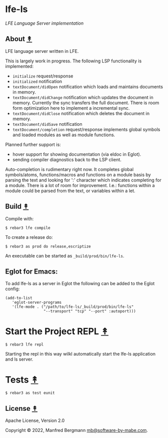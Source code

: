# lfe-ls

*LFE Language Server implementation*

## About [&#x219F;](#table-of-contents)

LFE language server written in LFE.

This is largely work in progress. The following LSP functionality is implemented:

- `initialize` request/response
- `initialized` notification
- `textDocument/didOpen` notification which loads and maintains documents in memory.
- `textDocument/didChange` notification which updates the document in memory. Currently the sync transfers the full document. There is room form optimization here to implement a incremental sync.
- `textDocument/didClose` notification which deletes the document in memory.
- `textDocument/didSave` notification
- `textDocument/completion` request/response implements global symbols and loaded modules as well as module functions.

Planned further support is:

- hover support for showing documentation (via eldoc in Eglot).
- sending compiler diagnostics back to the LSP client.

Auto-completion is rudimentary right now. It completes global symbols/atoms, functions/macros and functions on a module basis by parsing the text and looking for ':' character which indicates completing for a module.
There is a lot of room for improvement. I.e.: functions within a module could be parsed from the text, or variables within a let.


## Build [&#x219F;](#table-of-contents)

Compile with:

```shell
$ rebar3 lfe compile
```

To create a release do:

```shell
$ rebar3 as prod do release,escriptize
```

An executable can be started as `_build/prod/bin/lfe-ls`.

## Eglot for Emacs:

To add lfe-ls as a server in Eglot the following can be added to the Eglot config:

```
(add-to-list
   'eglot-server-programs
   '(lfe-mode . ("/path/to/lfe-ls/_build/prod/bin/lfe-ls"
                 "--transport" "tcp" "--port" :autoport)))
```

# Start the Project REPL [&#x219F;](#table-of-contents)

```shell
$ rebar3 lfe repl
```

Starting the repl in this way wilkl automatically start the lfe-ls application and ls server.

# Tests [&#x219F;](#table-of-contents)

```shell
$ rebar3 as test eunit
```

## License [&#x219F;](#table-of-contents)

Apache License, Version 2.0

Copyright © 2022, Manfred Bergmann <mb@software-by-mabe.com>.
